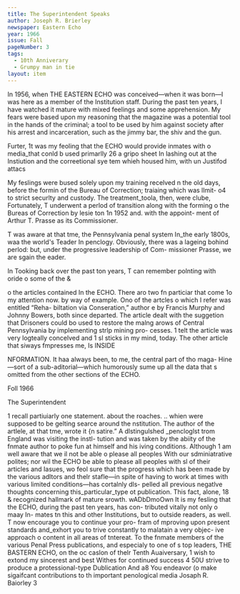```yaml
---
title: The Superintendent Speaks
author: Joseph R. Brierley 
newspaper: Eastern Echo
year: 1966
issue: Fall
pageNumber: 3
tags:
  - 10th Anniverary
  - Grumpy man in tie
layout: item
---
```


In 1956, when THE EASTERN
ECHO was conceived—when it was
born—I was here as a member of the
Institution staff. During the past ten
years, I have watched it mature with
mixed feelings and some apprehension. 
My fears were based upon my
reasoning that the magazine was a
potential tool in the hands of the
criminal; a tool to be used by him
against society after his arrest and
incarceration, such as the jimmy bar,
the shiv and the gun.

Furter, 1t was my feoling that the
ECHO would provide inmates with o
media_that conld b used primarlly
26 a gripo sheet In lashing out at the
Instiution and the correetional sye
tem whieh housed him, with un
Justifod attacs

My feslings were bused solely upon
my training recelved n the old days,
before the formin of the Bureau of
Correction; traiaing which was llmit-
o4 to strict securlty and custody. The
treatment_toola, then, were clube,
Fortunately, T underwent a perlod of
transition along with the forming o
the Bureas of Correction by lesie
ton 1n 1952 and. with the appoint-
ment of Arthur T. Prasse as its
Commissioner.

T was aware at that tme, the
Pennsylvania penal system In_the
early 1800s, waa the world's Teader
In penclogy. Obviously, there was a
lageing bohind perlod: but, under
the  progressive leadership of Com-
missioner Prasse, we are sgain the
eader.

In Tooking back over the past ton
years, T can remember polnting with
oride o some of the &

o the articles contained In the
ECHO. There aro two fn particiar
that come 1o my attention now. by
way of example. Ono of the artcles
o which I refer was entitled “Reha-
biltation via Conseration,” author
e by Francis Murphy and Johnny
Bowers, both since departed. The
article dealt with the suggetion that
Drisoners could bo used to restore the
malng arows of Central Pennsylvania
by implementing strlp mining pro-
cesses. 1 telt the article was very
logteally concelved and 1 sl sticks
in my mind, today. The other article
that siways fmpresses me, Is INSIDE

NFORMATION. It haa always been,
to me, the central part of tho maga-
Hine—sort of a sub-aditorial—which
humorously sume up all the data that
s omitted from the other sections of
the ECHO.

Foll 1966

The Superintendent

1 recall partiuiarly one statement.
about the roaches. .. whien were
supposed to be gelting searce around
the nstitution. The author of the
artlele, at that tme, wrote it {n
satire.” A dlstingulshed _pencloglst
trom England was visiting the instl-
tution and was taken by the abiity of
the fnmate author to poke fun at
himself and his iving conditions.
Although 1 am well aware that we
il not be able o please all peoples
With our sdminiatrative polites; nor
wil the ECHO be able to please all
peoples with sl of their articles and
Iasues, wo feol sure that the progress
which has been made by the various
adltors and thelr stafle—in spite of
having to work at times with various
limited conditions—has cortalnly dls-
pelled all previous negatlve thoughts
concerning this_particular_type ot
publication. This fact, alone, 18 &
recognized hallmark of mature
srowth.
wADbDmoOwn
It is my fesling that the ECHO,
during the past ten years, has con-
tributed vitally not only o maay In-
mates tn this and other Institutions,
but to outside readers, as well. T now
encourage you to continue your pro-
fram of mproving upon present
standards and_exhort you to trive
constantly to malatain a very objec-
ive approach o content in all areas
of tntereat.
To the fnmate members of the
various Penal Press publications, and
especialy to one of s top leaders,
THE BASTERN ECHO, on the oc
caslon of thelr Tenth Auaiversary, 1
wish to extond my sincerest and best
Withes for continued success 4 50U
strive to produce a protessional-type
Dublication And a8 You endeavor (o
make sigaifcant contributions to th
important penological media
Josaph R. Baiorley
3
